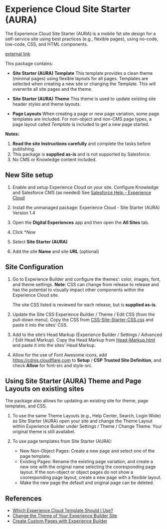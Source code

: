 # Experience Cloud Site Starter (AURA)
The Experience Cloud Site Starter (AURA) is a mobile 1st site design for a self-service site using best practices (e.g., flexible pages), using no-code, low-code,  CSS, and HTML components.

<a href="https://help.salesforce.com/s/articleView?id=sf.networks_overview.htm&type=5" target="_blank">external link</a>



This package contains:
* **Site Starter (AURA) Template**
    This template provides a clean theme (minimal pages) using flexible layouts for all pages.
    Templates are selected when creating a new site or changing the Template. This will overwrite all site pages and the theme. 

* **Site Starter (AURA) Theme**
    This theme is used to update existing site header styles and theme layouts.
   
* **Page Layouts**
    When creating a page or new page variation, some page templates are included. For non-object and non-CMS page types, a page layout called *Template* is included to get a new page started. 


**Notes:**
1. **Read the site Instructions carefully** and complete the tasks before publishing.
2. This package is **supplied as-is** and is not supported by Salesforce.
3. No CMS or Knowledge content included.


## New Site setup

1. Enable and setup Experience Cloud on your site.
    Configure Knowledge and Salesforce CMS (as needed)
    See [Salesforce Help - Experience Cloud](https://help.salesforce.com/s/articleView?id=sf.networks_overview.htm&type=5)
2. Install the unmanaged package: 
    Experience Cloud - Site Starter (AURA) Version 1.4
    
3. Open the **Digital Experiences** app and then open the **All Sites** tab.
4. Click **New*
5. Select **Site Starter (AURA)**
6. Add the site **Name** and site **URL** (optional)


## Site Configuration

1. Go to Experience Builder and configure the themes’: color, images, font, and theme settings.
   **Note**: CSS can change from release to release and has the potential to visually impact other components within the Experience Cloud site. 
   
   The site CSS listed is reviewed for each release, but is **supplied as-is**.
    
2. Update the Site CSS Experience Builder / Theme / Edit CSS (from the pull-down menu). 
   Copy the CSS from [CSS-Site-Starter-CSS.css](./CSS-Site-Starter.css) and paste it into the sites’ CSS.
    
3. Add to the site’s Head Markup (Experience Builder / Settings / Advanced / Edit Head Markup).
   Copy the Head Markup from [Head-Markup.html](./Head-Markup.html) and paste it into the sites’ Head Markup.
    
4. Allow for the use of Font Awesome icons, add https://cdnjs.cloudflare.com to **Setup** / **CSP Trusted Site Definition**, and check **Allow** for font-src and style-src.


## Using Site Starter (AURA) Theme and Page Layouts on existing sites

The package also allows for updating an existing site for theme, page templates, and CSS.
1. To use the same Theme Layouts (e.g., Help Center, Search, Login Wide) as Site Starter (AURA) open your site and change the Theme Layout within Experience Builder under Settings / Theme / Change Theme. Your original theme is still availabel.

2. To use page templates from Site Starter (AURA):
    - New Non-Object Pages: Create a new page and select one of the page template. 
    - Existing Pages: Rename the existing page variation, and create a new one with the original name selecting the cooresponding page layout. 
      If the non-object or object pages do not show a cooresponding page layout, create a new page with a flexible layout. 
    - Make the new page the default and original page can be deleted.    


## References
- [Which Experience Cloud Template Should I Use?](https://help.salesforce.com/s/articleView?id=sf.siteforce_commtemp_intro.htm&type=5)
- [Change the Theme of Your Experience Builder Site](https://help.salesforce.com/s/articleView?id=sf.community_builder_theme_change.htm&type=5)
- [Create Custom Pages with Experience Builder](https://help.salesforce.com/s/articleView?id=sf.community_builder_create_page.htm&type=5)
